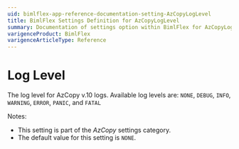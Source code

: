 ```yaml
---
uid: bimlflex-app-reference-documentation-setting-AzCopyLogLevel
title: BimlFlex Settings Definition for AzCopyLogLevel
summary: Documentation of settings option within BimlFlex for AzCopyLogLevel
varigenceProduct: BimlFlex
varigenceArticleType: Reference
---
```


# Log Level

The log level for AzCopy v.10 logs. Available log levels are: `NONE`, `DEBUG`, `INFO`, `WARNING`, `ERROR`, `PANIC`, and `FATAL`

Notes:

* This setting is part of the *AzCopy* settings category.
* The default value for this setting is `NONE`.
